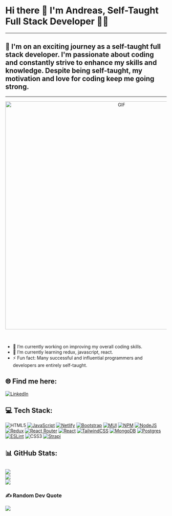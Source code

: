# Hi there 👋 I'm Andreas, Self-Taught Full Stack Developer 👨‍💻
---
## 💫 I'm on an exciting journey as a self-taught full stack developer. I'm passionate about coding and constantly strive to enhance my skills and knowledge. Despite being self-taught, my motivation and love for coding keep me going strong.

---
<p align="center">
<img align="center" alt="GIF" src="https://github.com/TennoAndros/TennoAndros/assets/95369156/7db85e40-0e04-45d9-a7dc-f223236a9b5a" width="710px" height="auto"/>
</p>
<br>

- 🔭 I’m currently working on improving my overall coding skills.
- 🌱 I’m currently learning redux, javascript, react.
- ⚡ Fun fact: Many successful and influential programmers and developers are entirely self-taught.

## 🌐 Find me here:
[![LinkedIn](https://img.shields.io/badge/LinkedIn-%230077B5.svg?logo=linkedin&logoColor=white)](https://www.linkedin.com/in/andreas-apostolatos/)

## 💻 Tech Stack:
![HTML5](https://img.shields.io/badge/html5-%23E34F26.svg?style=plastic&logo=html5&logoColor=white) [![JavaScript](https://img.shields.io/badge/javascript-%23323330.svg?style=plastic&logo=javascript&logoColor=%23F7DF1E)](https://www.javascript.com/) [![Netlify](https://img.shields.io/badge/netlify-%23000000.svg?style=plastic&logo=netlify&logoColor=#00C7B7)](https://www.netlify.com/) [![Bootstrap](https://img.shields.io/badge/bootstrap-%23563D7C.svg?style=plastic&logo=bootstrap&logoColor=white)](https://getbootstrap.com/) [![MUI](https://img.shields.io/badge/MUI-%230081CB.svg?style=plastic&logo=material-ui&logoColor=white)](https://mui.com/) [![NPM](https://img.shields.io/badge/NPM-%23000000.svg?style=plastic&logo=npm&logoColor=white)](https://www.npmjs.com/) [![NodeJS](https://img.shields.io/badge/node.js-6DA55F?style=plastic&logo=node.js&logoColor=white)](https://nodejs.org/en) [![Redux](https://img.shields.io/badge/redux-%23593d88.svg?style=plastic&logo=redux&logoColor=white)](https://redux.js.org/) [![React Router](https://img.shields.io/badge/React_Router-CA4245?style=plastic&logo=react-router&logoColor=white)](https://reactrouter.com/en/main) [![React](https://img.shields.io/badge/react-%2320232a.svg?style=plastic&logo=react&logoColor=%2361DAFB)](https://react.dev/) [![TailwindCSS](https://img.shields.io/badge/tailwindcss-%2338B2AC.svg?style=plastic&logo=tailwind-css&logoColor=white)](https://tailwindcss.com/) [![MongoDB](https://img.shields.io/badge/MongoDB-%234ea94b.svg?style=plastic&logo=mongodb&logoColor=white)](https://www.mongodb.com/) [![Postgres](https://img.shields.io/badge/postgres-%23316192.svg?style=plastic&logo=postgresql&logoColor=white)](https://www.postgresql.org/) [![ESLint](https://img.shields.io/badge/ESLint-4B3263?style=plastic&logo=eslint&logoColor=white)](https://eslint.org/) ![CSS3](https://img.shields.io/badge/css3-%231572B6.svg?style=plastic&logo=css3&logoColor=white) [![Strapi](https://img.shields.io/badge/strapi-%232E7EEA.svg?style=plastic&logo=strapi&logoColor=white)](https://strapi.io/)


## 📊 GitHub Stats:
![](https://github-readme-stats.vercel.app/api?username=TennoAndros&theme=dracula&hide_border=false&include_all_commits=false&count_private=false)</br>
![](https://github-readme-streak-stats.herokuapp.com/?user=TennoAndros&theme=dracula&hide_border=false)</br>
![](https://github-readme-stats.vercel.app/api/top-langs/?username=TennoAndros&theme=dracula&hide_border=false&include_all_commits=false&count_private=false&layout=compact)
---
### ✍️ Random Dev Quote
![](https://quotes-github-readme.vercel.app/api?type=horizontal&theme=radical)

